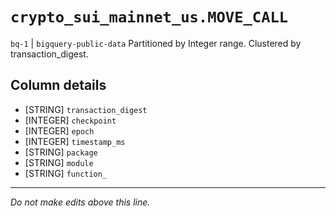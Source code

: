 # `crypto_sui_mainnet_us.MOVE_CALL`
`bq-1` | `bigquery-public-data`
Partitioned by Integer range. Clustered by transaction_digest.

## Column details
* [STRING]    `transaction_digest`
* [INTEGER]   `checkpoint`
* [INTEGER]   `epoch`
* [INTEGER]   `timestamp_ms`
* [STRING]    `package`
* [STRING]    `module`
* [STRING]    `function_`

-------------------------------------------------------------------------------
*Do not make edits above this line.*
